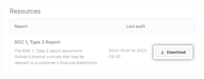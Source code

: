 ![Screenshot of download button to the right of a compliance report](/assets/images/help/settings/compliance-report-download.png)
